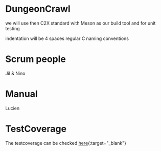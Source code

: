 # DungeonCrawl

we will use then C2X standard with Meson as our build tool and for unit testing

indentation will be 4 spaces
regular C naming conventions


# Scrum people
Jil & Nino

# Manual 
Lucien

# TestCoverage
The testcoverage can be checked [here](https://raw.githack.com/PM4-FS25-DungeonCrawl/DungeonCrawl/refs/heads/develop/documents/coverage/coverage-report.html){:target="_blank"}
